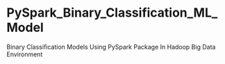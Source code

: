 # PySpark_Binary_Classification_ML_Model
Binary Classification Models Using PySpark Package In Hadoop Big Data Environment
